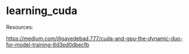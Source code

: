 # learning_cuda

Resources: 

https://medium.com/@sayedebad.777/cuda-and-gpu-the-dynamic-duo-for-model-training-6d3ed0dbecfb